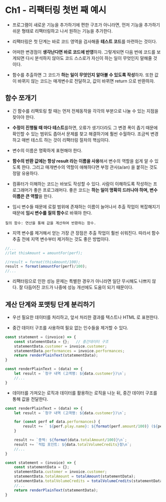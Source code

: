 # Ch1 - 리팩터링 첫번 째 예시
 
- 프로그램이 새로운 기능을 추가하기에 편한 구조가 아니라면, 먼저 기능을 추가하기 쉬운 형태로 리팩터링하고 나서 원하는 기능을 추가한다.

- 리팩터링은 첫 단계는 바로 코드 영역을 검사해줄 **테스트 코드**를 마련하는 것이다.

- 어떠한 변경점이 **생각난다면 바로 코드에 반영**하자. 그렇게되면 다음 번에 코드를 보게되면 다시 분석하지 않아도 코드 스스로가 자신이 하는 일이 무엇인지 말해줄 것이다.

- 함수를 추출하면 그 코드가 **하는 일이 무엇인지 알아볼 수 있도록 작성**하자. 또한
값이 바뀌지 않는 코드는 매개변수로 전달하고, 값이 바뀌면 return 으로 반환하자.

## 함수 쪼개기
- 긴 함수를 리팩토링 할 때는 먼저 전체동작을 각각의 부분으로 나눌 수 있는 지점을 찾아야 한다.

- **수정이 진행될 때 마다 테스트**를하면, 오류가 생기더라도 그 변경 폭이 좁기 때문에 확인할 수 있는 범위도 좁아서 문제를 찾고 해결하기에 훨씬 수월하다.
    조금씩 변경하고 매번 테스트 하는 것이 리팩터링 절차의 핵심이다.

- 변수의 이름은 명확하게 표현해야 한다.

- **함수의 반환 값에는 항상 result 라는 이름을 사용**해서 변수의 역할을 쉽게 알 수 있도록 한다. 그리고 매개변수의 역할이 애해하다면 부정 관사(a/an) 을 붙히는 것도 정말 유용하다.

- 컴퓨터가 이해하는 코드는 바보도 작성할 수 있다. 사람이 이해하도록 작성하는 프로그래머가 좋은 프로그래머다. 좋은 코드는 **하는 일이 명확히 드러나야 하며, 변수 이름은 큰 역할**을 한다.

- 임시 변수들 때문에 로컬 범위에 존재하는 이름이 늘어나서 추출 작업이 복잡해지기 때문에 **임시 변수를 질의 함수**로 바꿔야 한다. 

```
질의 함수: 연산을 통해 값을 계산하여 반환하는 함수.
```

- 지역 변수를 제거해서 얻는 가장 큰 장점은 추출 작업이 훨씬 쉬워진다. 따라서 함수 추출 전에 지역 변수부터 제거하는 것도 좋은 방법이다.
```javascript
//...
//let thisAmount = amountFor(perf);

//result = format(thisAmount/100);
result = format(amountFor(perf)/100);
//...
```

- 리팩터링으로 인한 성능 문제는 특별한 경우가 아니라면 일단 무시해도 나쁘지 않다. 잘 다듬어진 코드가 나중에 성능 개선에도 도움이 되기 때문이다.

## 계산 단계와 포맷팅 단계 분리하기
- 우선 필요한 데이터를 처리하고, 앞서 처리한 결과를 텍스트나 HTML 로 표현한다.

- 중간 데이터 구조를 사용하여 필요 없는 인수들을 제거할 수 있다. 
```javascript
const statement = (invoice) => {
    const statementData = {};   // 중간데이터 구조
    statementData.customer = invoice.customer;
    statementData.performances = invoice.performances;
    return renderPlainText(statementData);
}

const renderPlainText = (data) => {
    let result = `청구 내역 (고객명: ${data.customer})\n`;
    //...
}
```

- 데이터를 가져오는 로직과 데이터를 활용하는 로직을 나눈 뒤, 중간 데이터 구조를 통해 값을 전달한다.
```javascript
const renderPlainText = (data) => {
    let result = `청구 내역 (고객명: ${data.customer})\n`;

    for (const perf of data.performances) {
        result += ` ${perf.play.name}: ${format(perf.amount/100)} (${perf.audience}석)\n`;
    }

    result += `총액: ${format(data.totalAmount/100)}\n`;
    result += `적립 포인트: ${data.totalVolumeCredits}점\n`;
    //...
}

const statement = (invoice) => {
    const statementData = {};
    statementData.customer = invoice.customer;
    statementData.totalAmount = totalAmount(statementData);
    statementData.totalVolumeCredits = totalVolumeCredits(statementData);
    //...
    return renderPlainText(statementData);
}
```